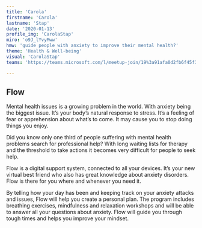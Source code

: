 ```yaml
---
title: 'Carola'
firstname: 'Carola'
lastname: 'Stap'
date: '2020-01-13'
profile_img: 'CarolaStap'
miro: 'o9J_lYvyMww'
hmw: 'guide people with anxiety to improve their mental health?'
theme: 'Health & Well-being'
visual: 'CarolaStap'
teams: 'https://teams.microsoft.com/l/meetup-join/19%3a91afa0d2fb6f45f3ba7c67028f05eaef%40thread.tacv2/1611096213647?context=%7b%22Tid%22%3a%22ca6fbace-7cba-4d53-8681-a06284f7ff46%22%2c%22Oid%22%3a%22100e5047-8c80-4681-bea6-926cb60256f0%22%7d'

---
```


## Flow 

Mental health issues is a growing problem in the world. With anxiety being the biggest issue. It’s your body’s natural response to stress. It’s a feeling of fear or apprehension about what’s to come. It may cause you to stop doing things you enjoy. 

Did you know only one third of people suffering with mental health problems search for professional help? With long waiting lists for therapy and the threshold to take actions it becomes very difficult for people to seek help.   

Flow is a digital support system, connected to all your devices. It’s your new virtual best friend who also has great knowledge about anxiety disorders. Flow is there for you where and whenever you need it.  

By telling how your day has been and keeping track on your anxiety attacks and issues, Flow will help you create a personal plan. The program includes breathing exercises, mindfulness and relaxation workshops and will be able to answer all your questions about anxiety. Flow will guide you through tough times and helps you improve your mindset. 

